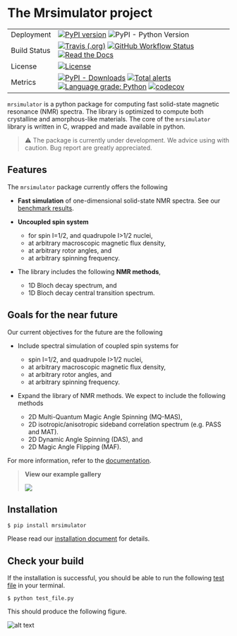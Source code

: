 # The Mrsimulator project

|              |                                                                                                                                                                                                                                                                                                                                                                                                                                                                                                                                                                                             |
| ------------ | ------------------------------------------------------------------------------------------------------------------------------------------------------------------------------------------------------------------------------------------------------------------------------------------------------------------------------------------------------------------------------------------------------------------------------------------------------------------------------------------------------------------------------------------------------------------------------------------- |
| Deployment   | [![PyPI version](https://badge.fury.io/py/mrsimulator.svg)](https://badge.fury.io/py/mrsimulator) ![PyPI - Python Version](https://img.shields.io/pypi/pyversions/mrsimulator)                                                                                                                                                                                                                                                                                                                                                                                                              |
| Build Status | [![Travis (.org)](https://img.shields.io/travis/deepanshs/mrsimulator?logo=travis)](https://travis-ci.org/github/DeepanshS/mrsimulator) [![GitHub Workflow Status](<https://img.shields.io/github/workflow/status/deepanshs/mrsimulator/CI%20(pip)?logo=GitHub>)](https://github.com/DeepanshS/mrsimulator/actions) [![Read the Docs](https://img.shields.io/readthedocs/mrsimulator)](https://mrsimulator.readthedocs.io/en/latest/)                                                                                                                                                       |
| License      | [![License](https://img.shields.io/badge/License-BSD%203--Clause-blue.svg)](https://opensource.org/licenses/BSD-3-Clause)                                                                                                                                                                                                                                                                                                                                                                                                                                                                   |
| Metrics      | [![PyPI - Downloads](https://img.shields.io/pypi/dm/mrsimulator.svg)](https://img.shields.io/pypi/dm/mrsimulator) [![Total alerts](https://img.shields.io/lgtm/alerts/g/DeepanshS/mrsimulator.svg?logo=lgtm)](https://lgtm.com/projects/g/DeepanshS/mrsimulator/alerts/) [![Language grade: Python](https://img.shields.io/lgtm/grade/python/g/DeepanshS/mrsimulator.svg?logo=lgtm)](https://lgtm.com/projects/g/DeepanshS/mrsimulator/context:python) [![codecov](https://codecov.io/gh/DeepanshS/mrsimulator/branch/master/graph/badge.svg)](https://codecov.io/gh/DeepanshS/mrsimulator) |

`mrsimulator` is a python package for computing fast solid-state magnetic resonance
(NMR) spectra. The library is optimized to compute both crystalline and amorphous-like
materials. The core of the `mrsimulator` library is written in C, wrapped and made
available in python.

> :warning: The package is currently under development. We advice using with caution. Bug report are greatly appreciated.

## Features

The `mrsimulator` package currently offers the following

- **Fast simulation** of one-dimensional solid-state NMR spectra. See our
  [benchmark results](https://mrsimulator.readthedocs.io/en/latest/benchmark.html).

- **Uncoupled spin system**

  - for spin I=1/2, and quadrupole I>1/2 nuclei,
  - at arbitrary macroscopic magnetic flux density,
  - at arbitrary rotor angles, and
  - at arbitrary spinning frequency.

- The library includes the following **NMR methods**,

  - 1D Bloch decay spectrum, and
  - 1D Bloch decay central transition spectrum.

## Goals for the near future

Our current objectives for the future are the following

- Include spectral simulation of coupled spin systems for

  - spin I=1/2, and quadrupole I>1/2 nuclei,
  - at arbitrary macroscopic magnetic flux density,
  - at arbitrary rotor angles, and
  - at arbitrary spinning frequency.

- Expand the library of NMR methods. We expect to include the following methods

  - 2D Multi-Quantum Magic Angle Spinning (MQ-MAS),
  - 2D isotropic/anisotropic sideband correlation spectrum (e.g. PASS and MAT).
  - 2D Dynamic Angle Spinning (DAS), and
  - 2D Magic Angle Flipping (MAF).

For more information, refer to the
[documentation](https://mrsimulator.readthedocs.io/en/latest/).

> **View our example gallery**
>
> [![](https://img.shields.io/badge/View-Example%20Gallery-Purple?s=small)](https://mrsimulator.readthedocs.io/en/latest/auto_examples/index.html)

## Installation

    $ pip install mrsimulator

Please read our [installation document](https://mrsimulator.readthedocs.io/en/latest/installation.html) for details.

## Check your build

If the installation is successful, you should be able to run the following
[test file](https://raw.github.com/DeepanshS/mrsimulator-examples/master/test_file_v0.3.py?raw=true)
in your terminal.

    $ python test_file.py

This should produce the following figure.

![alt text](https://mrsimulator.readthedocs.io/en/master/_images/test_file.png)
